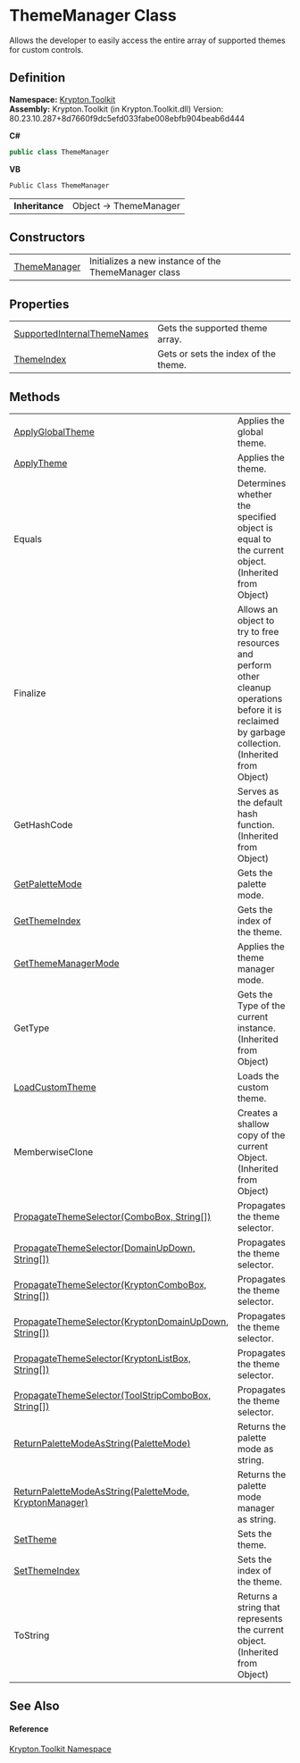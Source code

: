 # ThemeManager Class


Allows the developer to easily access the entire array of supported themes for custom controls.



## Definition
**Namespace:** <a href="79d2eac2-21f4-54ff-7552-b20c33c30600.md">Krypton.Toolkit</a>  
**Assembly:** Krypton.Toolkit (in Krypton.Toolkit.dll) Version: 80.23.10.287+8d7660f9dc5efd033fabe008ebfb904beab6d444

**C#**
``` C#
public class ThemeManager
```
**VB**
``` VB
Public Class ThemeManager
```

<table><tr><td><strong>Inheritance</strong></td><td>Object  →  ThemeManager</td></tr>
</table>



## Constructors
<table>
<tr>
<td><a href="00bc74ed-554b-d998-4512-1598bf9053c4.md">ThemeManager</a></td>
<td>Initializes a new instance of the ThemeManager class</td></tr>
</table>

## Properties
<table>
<tr>
<td><a href="dd252deb-3205-f306-def1-dbfa9ecc63f7.md">SupportedInternalThemeNames</a></td>
<td>Gets the supported theme array.</td></tr>
<tr>
<td><a href="add5cd84-1103-2fd7-21f4-47758fb2ffac.md">ThemeIndex</a></td>
<td>Gets or sets the index of the theme.</td></tr>
</table>

## Methods
<table>
<tr>
<td><a href="8188b449-2a1f-c9db-a813-4615ffbb8cfe.md">ApplyGlobalTheme</a></td>
<td>Applies the global theme.</td></tr>
<tr>
<td><a href="0f7635c5-1e68-b7cf-28cf-0b8218191622.md">ApplyTheme</a></td>
<td>Applies the theme.</td></tr>
<tr>
<td>Equals</td>
<td>Determines whether the specified object is equal to the current object.<br />(Inherited from Object)</td></tr>
<tr>
<td>Finalize</td>
<td>Allows an object to try to free resources and perform other cleanup operations before it is reclaimed by garbage collection.<br />(Inherited from Object)</td></tr>
<tr>
<td>GetHashCode</td>
<td>Serves as the default hash function.<br />(Inherited from Object)</td></tr>
<tr>
<td><a href="e0c4f92b-678e-3c1a-25fc-1fb74118a851.md">GetPaletteMode</a></td>
<td>Gets the palette mode.</td></tr>
<tr>
<td><a href="5d24353b-5eb5-49e0-9e07-042779efe0ca.md">GetThemeIndex</a></td>
<td>Gets the index of the theme.</td></tr>
<tr>
<td><a href="1cb95463-e887-b9f6-f2cb-c771997620e1.md">GetThemeManagerMode</a></td>
<td>Applies the theme manager mode.</td></tr>
<tr>
<td>GetType</td>
<td>Gets the Type of the current instance.<br />(Inherited from Object)</td></tr>
<tr>
<td><a href="8c9a465a-73cb-8e1e-219e-aa47279d8590.md">LoadCustomTheme</a></td>
<td>Loads the custom theme.</td></tr>
<tr>
<td>MemberwiseClone</td>
<td>Creates a shallow copy of the current Object.<br />(Inherited from Object)</td></tr>
<tr>
<td><a href="e1ade64c-3d53-7a67-e0ca-e13a47c3f21f.md">PropagateThemeSelector(ComboBox, String[])</a></td>
<td>Propagates the theme selector.</td></tr>
<tr>
<td><a href="7d447518-1bb3-d143-7611-c6d42de8a3e5.md">PropagateThemeSelector(DomainUpDown, String[])</a></td>
<td>Propagates the theme selector.</td></tr>
<tr>
<td><a href="19945c37-c153-5cef-5531-71b018dc399f.md">PropagateThemeSelector(KryptonComboBox, String[])</a></td>
<td>Propagates the theme selector.</td></tr>
<tr>
<td><a href="765fcdac-edfc-25e8-4b68-53ecbb75771e.md">PropagateThemeSelector(KryptonDomainUpDown, String[])</a></td>
<td>Propagates the theme selector.</td></tr>
<tr>
<td><a href="543ac307-6bcd-6473-93f3-0583dde33040.md">PropagateThemeSelector(KryptonListBox, String[])</a></td>
<td>Propagates the theme selector.</td></tr>
<tr>
<td><a href="5a96af18-da68-4582-756e-ec1ad09b9edc.md">PropagateThemeSelector(ToolStripComboBox, String[])</a></td>
<td>Propagates the theme selector.</td></tr>
<tr>
<td><a href="da9cfdea-f142-8887-3bf0-d440239e75a9.md">ReturnPaletteModeAsString(PaletteMode)</a></td>
<td>Returns the palette mode as string.</td></tr>
<tr>
<td><a href="94e0bd35-6908-f72e-3fb8-ec961e6b2607.md">ReturnPaletteModeAsString(PaletteMode, KryptonManager)</a></td>
<td>Returns the palette mode manager as string.</td></tr>
<tr>
<td><a href="a4248b47-021b-e7c7-465f-7d8dd9a3d50e.md">SetTheme</a></td>
<td>Sets the theme.</td></tr>
<tr>
<td><a href="efc8e687-6a51-277d-b244-c7fb2420018d.md">SetThemeIndex</a></td>
<td>Sets the index of the theme.</td></tr>
<tr>
<td>ToString</td>
<td>Returns a string that represents the current object.<br />(Inherited from Object)</td></tr>
</table>

## See Also


#### Reference
<a href="79d2eac2-21f4-54ff-7552-b20c33c30600.md">Krypton.Toolkit Namespace</a>  
